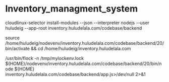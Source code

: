 # Inventory_managment_system

cloudlinux-selector install-modules --json --interpreter nodejs --user huludeig --app-root inventory.huludelala.com/codebase/backend

source /home/huludeig/nodevenv/inventory.huludelala.com/codebase/backend/20/bin/activate && cd /home/huludeig/inventory.huludelala.com

/usr/bin/flock -n /tmp/mylockenv.lock ${HOME}/nodevenv/inventory.huludelala.com/codebase/backend/20/bin/node ${HOME} inventory.huludelala.com/codebase/backend/app.js>/dev/null 2>&1

